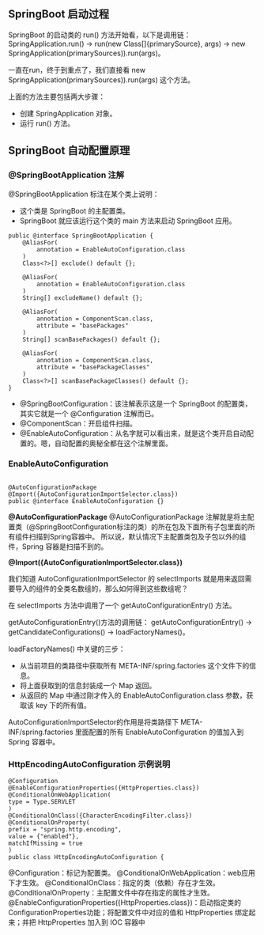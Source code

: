 ## SpringBoot 启动过程

SpringBoot 的启动类的 run() 方法开始看，以下是调用链：
    SpringApplication.run() -> 
        run(new Class[]{primarySource}, args) -> 
            new SpringApplication(primarySources)).run(args)。

一直在run，终于到重点了，我们直接看 new SpringApplication(primarySources)).run(args) 这个方法。

上面的方法主要包括两大步骤：

* 创建 SpringApplication 对象。
* 运行 run() 方法。

## SpringBoot 自动配置原理


### @SpringBootApplication 注解

@SpringBootApplication 标注在某个类上说明：

* 这个类是 SpringBoot 的主配置类。
* SpringBoot 就应该运行这个类的 main 方法来启动 SpringBoot 应用。

```
public @interface SpringBootApplication {
    @AliasFor(
        annotation = EnableAutoConfiguration.class
    )
    Class<?>[] exclude() default {};

    @AliasFor(
        annotation = EnableAutoConfiguration.class
    )
    String[] excludeName() default {};

    @AliasFor(
        annotation = ComponentScan.class,
        attribute = "basePackages"
    )
    String[] scanBasePackages() default {};

    @AliasFor(
        annotation = ComponentScan.class,
        attribute = "basePackageClasses"
    )
    Class<?>[] scanBasePackageClasses() default {};
}
```

* @SpringBootConfiguration：该注解表示这是一个 SpringBoot 的配置类，其实它就是一个 @Configuration 注解而已。
* @ComponentScan：开启组件扫描。
* @EnableAutoConfiguration：从名字就可以看出来，就是这个类开启自动配置的。嗯，自动配置的奥秘全都在这个注解里面。

### EnableAutoConfiguration 
```

@AutoConfigurationPackage 
@Import({AutoConfigurationImportSelector.class}) 
public @interface EnableAutoConfiguration {}
```

**@AutoConfigurationPackage**
@AutoConfigurationPackage 注解就是将主配置类（@SpringBootConfiguration标注的类）的所在包及下面所有子包里面的所有组件扫描到Spring容器中。
所以说，默认情况下主配置类包及子包以外的组件，Spring 容器是扫描不到的。

**@Import({AutoConfigurationImportSelector.class})**

我们知道 AutoConfigurationImportSelector 的 selectImports 就是用来返回需要导入的组件的全类名数组的，那么如何得到这些数组呢？

在 selectImports 方法中调用了一个 getAutoConfigurationEntry() 方法。

getAutoConfigurationEntry()方法的调用链： getAutoConfigurationEntry() -> getCandidateConfigurations() -> loadFactoryNames()。

loadFactoryNames() 中关键的三步：

* 从当前项目的类路径中获取所有 META-INF/spring.factories 这个文件下的信息。
* 将上面获取到的信息封装成一个 Map 返回。
* 从返回的 Map 中通过刚才传入的 EnableAutoConfiguration.class 参数，获取该 key 下的所有值。


AutoConfigurationImportSelector的作用是将类路径下 META-INF/spring.factories 里面配置的所有 EnableAutoConfiguration 的值加入到 Spring 容器中。

### HttpEncodingAutoConfiguration 示例说明
```
@Configuration 
@EnableConfigurationProperties({HttpProperties.class}) 
@ConditionalOnWebApplication( 
type = Type.SERVLET 
) 
@ConditionalOnClass({CharacterEncodingFilter.class}) 
@ConditionalOnProperty( 
prefix = "spring.http.encoding", 
value = {"enabled"}, 
matchIfMissing = true 
) 
public class HttpEncodingAutoConfiguration { 
```

@Configuration：标记为配置类。
@ConditionalOnWebApplication：web应用下才生效。
@ConditionalOnClass：指定的类（依赖）存在才生效。
@ConditionalOnProperty：主配置文件中存在指定的属性才生效。
@EnableConfigurationProperties({HttpProperties.class})：启动指定类的ConfigurationProperties功能；将配置文件中对应的值和 HttpProperties 绑定起来；并把 HttpProperties 加入到 IOC 容器中


